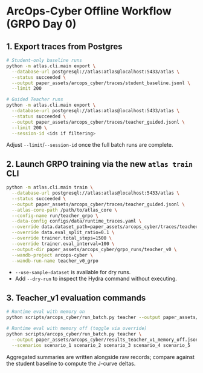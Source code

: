 # ArcOps-Cyber Offline Workflow (GRPO Day 0)

## 1. Export traces from Postgres

```bash
# Student-only baseline runs
python -m atlas.cli.main export \
  --database-url postgresql://atlas:atlas@localhost:5433/atlas \
  --status succeeded \
  --output paper_assets/arcops_cyber/traces/student_baseline.jsonl \
  --limit 200

# Guided Teacher runs
python -m atlas.cli.main export \
  --database-url postgresql://atlas:atlas@localhost:5433/atlas \
  --status succeeded \
  --output paper_assets/arcops_cyber/traces/teacher_guided.jsonl \
  --limit 200 \
  --session-id <ids if filtering>
```

Adjust `--limit`/`--session-id` once the full batch runs are complete.

## 2. Launch GRPO training via the new `atlas train` CLI

```bash
python -m atlas.cli.main train \
  --database-url postgresql://atlas:atlas@localhost:5433/atlas \
  --status succeeded \
  --output paper_assets/arcops_cyber/traces/teacher_guided.jsonl \
  --atlas-core-path /path/to/atlas_core \
  --config-name run/teacher_grpo \
  --data-config configs/data/runtime_traces.yaml \
  --override data.dataset_path=paper_assets/arcops_cyber/traces/teacher_guided.jsonl \
  --override data.eval_split_ratio=0.1 \
  --override trainer.total_steps=1500 \
  --override trainer.eval_interval=100 \
  --output-dir paper_assets/arcops_cyber/grpo_runs/teacher_v0 \
  --wandb-project arcops-cyber \
  --wandb-run-name teacher_v0_grpo
```

- `--use-sample-dataset` is available for dry runs.
- Add `--dry-run` to inspect the Hydra command without executing.

## 3. Teacher_v1 evaluation commands

```bash
# Runtime eval with memory on
python scripts/arcops_cyber/run_batch.py teacher --output paper_assets/arcops_cyber/results_teacher_v1.json

# Runtime eval with memory off (toggle via override)
python scripts/arcops_cyber/run_batch.py teacher \
  --output paper_assets/arcops_cyber/results_teacher_v1_memory_off.json \
  --scenarios scenario_1 scenario_2 scenario_3 scenario_4 scenario_5
```

Aggregated summaries are written alongside raw records; compare against the student baseline to compute the J-curve deltas.
